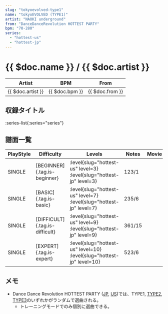 ```yaml
---
slug: "tokyoevolved-type1"
name: "tokyoEVOLVED (TYPE1)"
artist: "NAOKI underground"
from: "DanceDanceRevolution HOTTEST PARTY"
bpm: "70-280"
series:
  - "hottest-us"
  - "hottest-jp"
---
```


# {{ $doc.name }} / {{ $doc.artist }}

|Artist|BPM|From|
|------|---|----|
|{{ $doc.artist }}|{{ $doc.bpm }}|{{ $doc.from }}|

## 収録タイトル

:series-list{:series="series"}

## 譜面一覧

|PlayStyle|Difficulty|Levels|Notes|Movie|
|---------|----------|------|-----|-----|
|SINGLE|[BEGINNER]{.tag.is-beginner}|<div class="field is-grouped is-grouped-multiline"> :level{slug="hottest-us" level=3} :level{slug="hottest-jp" level=3}</div>|123/1||
|SINGLE|[BASIC]{.tag.is-basic}|<div class="field is-grouped is-grouped-multiline"> :level{slug="hottest-us" level=7} :level{slug="hottest-jp" level=7}</div>|235/6||
|SINGLE|[DIFFICULT]{.tag.is-difficult}|<div class="field is-grouped is-grouped-multiline"> :level{slug="hottest-us" level=9} :level{slug="hottest-jp" level=9}</div>|361/15||
|SINGLE|[EXPERT]{.tag.is-expert}|<div class="field is-grouped is-grouped-multiline"> :level{slug="hottest-us" level=10} :level{slug="hottest-jp" level=10}</div>|523/6||

## メモ

- Dance Dance Revolution HOTTEST PARTY ([JP](/series/hottest-jp), [US](/series/hottest-us))では、TYPE1, [TYPE2](/songs/tokyoevolved-type2), [TYPE3](/songs/tokyoevolved-type3)のいずれかがランダムで選曲される。
  - トレーニングモードでのみ個別に選曲できる。
